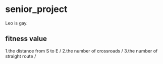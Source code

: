 # senior_project
Leo is gay.
## fitness value
1.the distance from S to E /
2.the number of crossroads /
3.the number of straight route /
